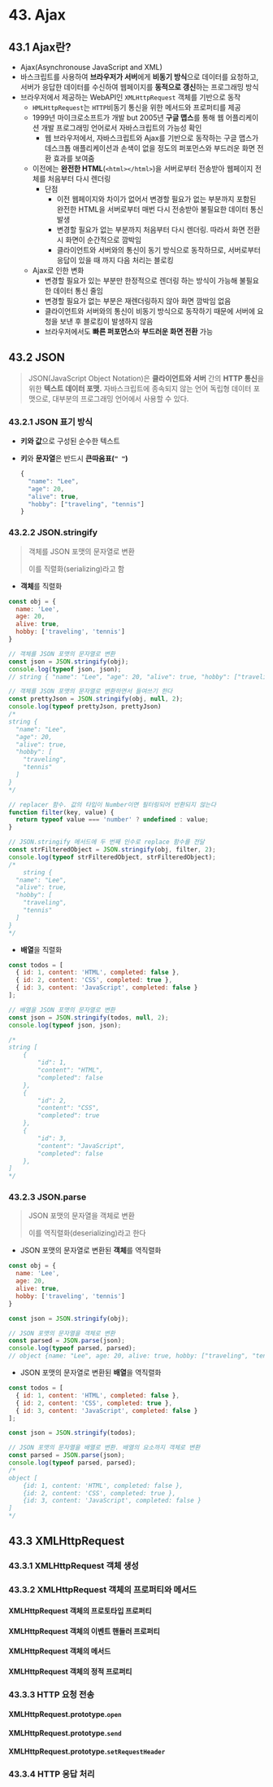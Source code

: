 # 43. Ajax

## 43.1 Ajax란?

- Ajax(Asynchronouse JavaScript and XML)
-  바스크립트를 사용하여 **브라우저가 서버**에게 **비동기 방식**으로 데이터를 요청하고, 서버가 응답한 데이터를 수신하여 웹페이지를 **동적으로 갱신**하는 프로그래밍 방식
- 브라우저에서 제공하는 WebAPI인 `XMLHttpRequest` 객체를 기반으로 동작
  - `HMLHttpRequest`는 `HTTP`비동기 통신을 위한 메서드와 프로퍼티를 제공
  - 1999년 마이크로소프트가 개발 but 2005년 **구글 맵스**를 통해 웹 어플리케이션 개발 프로그래밍 언어로서 자바스크립트의 가능성 확인
    - 웹 브라우저에서, 자바스크립트와 Ajax를 기반으로 동작하는 구글 맵스가 데스크톱 애플리케이션과 손색이 없을 정도의 퍼포먼스와 부드러운 화면 전환 효과를 보여줌
  - 이전에는 **완전한 HTML**(`<html></html>`)을 서버로부터 전송받아 웹페이지 전체를 처음부터 다시 렌더링
    - 단점
      - 이전 웹페이지와 차이가 없어서 변경할 필요가 없는 부분까지 포함된 완전한 HTML을 서버로부터 매번 다시 전송받아 불필요한 데이터 통신 발생
      - 변경할 필요가 없는 부분까지 처음부터 다시 렌더링. 따라서 화면 전환시 화면이 순간적으로 깜박임
      - 클라이언트와 서버와의 통신이 동기 방식으로 동작하므로, 서버로부터 응답이 있을 때 까지 다음 처리는 블로킹
  - Ajax로 인한 변화
    - 변경할 필요가 있는 부분만 한정적으로 렌더링 하는 방식이 가능해 불필요한 데이터 통신 줄임
    - 변경할 필요가 없는 부분은 재렌더링하지 않아 화면 깜박임 없음
    - 클라이언트와 서버와의 통신이 비동기 방식으로 동작하기 때문에 서버에 요청을 보낸 후 블로킹이 발생하지 않음
    - 브라우저에서도 **빠른 퍼포먼스**와 **부드러운 화면 전환** 가능





## 43.2 JSON

> JSON(JavaScript Object Notation)은 **클라이언트와 서버** 간의 **HTTP 통신**을 위한 **텍스트 데이터 포맷.** 자바스크립트에 종속되지 않는 언어 독립형 데이터 포맷으로, 대부분의 프로그래밍 언어에서 사용할 수 있다.

### 43.2.1 JSON 표기 방식

- **키와 값**으로 구성된 순수한 텍스트

- **키**와 **문자열**은 반드시 **큰따옴표(`" "`)**

  ```javascript
  {
    "name": "Lee",
    "age": 20,
    "alive": true,
    "hobby": ["traveling", "tennis"]
  }
  ```

  

### 43.2.2 JSON.stringify

> 객체를 JSON 포맷의 문자열로 변환
>
> 이를 직렬화(serializing)라고 함

- **객체**를 직렬화

```javascript
const obj = {
  name: 'Lee',
  age: 20,
  alive: true,
  hobby: ['traveling', 'tennis']
}

// 객체를 JSON 포맷의 문자열로 변환
const json = JSON.stringify(obj);
console.log(typeof json, json);
// string { "name": "Lee", "age": 20, "alive": true, "hobby": ["traveling", "tennis"]}

// 객체를 JSON 포맷의 문자열로 변환하면서 들여쓰기 한다
const prettyJson = JSON.stringify(obj, null, 2);
console.log(typeof prettyJson, prettyJson)
/*
string {
  "name": "Lee",
  "age": 20,
  "alive": true,
  "hobby": [
  	"traveling", 
  	"tennis"
  ]
}
*/

// replacer 함수. 값의 타입이 Number이면 필터링되어 반환되지 않는다
function filter(key, value) {
  return typeof value === 'number' ? undefined : value;
}

// JSON.stringify 메서드에 두 번째 인수로 replace 함수를 전달
const strFilteredObject = JSON.stringify(obj, filter, 2);
console.log(typeof strFilteredObject, strFilteredObject);
/* 
	string {
  "name": "Lee",
  "alive": true,
  "hobby": [
  	"traveling", 
  	"tennis"
  ]
}
*/
```

- **배열**을 직렬화

```javascript
const todos = [
  { id: 1, content: 'HTML', completed: false },
  { id: 2, content: 'CSS', completed: true },
  { id: 3, content: 'JavaScript', completed: false }
]; 

// 배열을 JSON 포맷의 문자열로 변환
const json = JSON.stringify(todos, null, 2);
console.log(typeof json, json);

/* 
string [
	{
		"id": 1,
		"content": "HTML",
		"completed": false
	},
	{
		"id": 2,
		"content": "CSS",
		"completed": true
	},
	{
		"id": 3,
		"content": "JavaScript",
		"completed": false
	},
]
*/
```



### 43.2.3 JSON.parse

> JSON 포맷의 문자열을 객체로 변환
>
> 이를 역직렬화(deserializing)라고 한다

- JSON 포맷의 문자열로 변환된 **객체**를 역직렬화

```javascript
const obj = {
  name: 'Lee',
  age: 20,
  alive: true,
  hobby: ['traveling', 'tennis']
}

const json = JSON.stringify(obj);

// JSON 포맷의 문자열을 객체로 변환
const parsed = JSON.parse(json);
console.log(typeof parsed, parsed);
// object {name: "Lee", age: 20, alive: true, hobby: ["traveling", "tennis"]}
```

- JSON 포맷의 문자열로 변환된 **배열**을 역직렬화

```javascript
const todos = [
  { id: 1, content: 'HTML', completed: false },
  { id: 2, content: 'CSS', completed: true },
  { id: 3, content: 'JavaScript', completed: false }
]; 

const json = JSON.stringify(todos);

// JSON 포맷의 문자열을 배열로 변환. 배열의 요소까지 객체로 변환
const parsed = JSON.parse(json);
console.log(typeof parsed, parsed);
/*
object [
	{id: 1, content: 'HTML', completed: false },
	{id: 2, content: 'CSS', completed: true },
	{id: 3, content: 'JavaScript', completed: false }
]
*/
```



## 43.3 XMLHttpRequest

### 43.3.1 XMLHttpRequest 객체 생성

### 43.3.2 XMLHttpRequest 객체의 프로퍼티와 메서드

#### XMLHttpRequest 객체의 프로토타입 프로퍼티

#### XMLHttpRequest 객체의 이벤트 핸들러 프로퍼티

#### XMLHttpRequest 객체의 메서드

#### XMLHttpRequest 객체의 정적 프로퍼티

### 43.3.3 HTTP 요청 전송

#### XMLHttpRequest.prototype.`open`

#### XMLHttpRequest.prototype.`send`

#### XMLHttpRequest.prototype.`setRequestHeader`

### 43.3.4 HTTP 응답 처리



